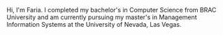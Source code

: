 Hi, I'm Faria. I completed my bachelor's in Computer Science from BRAC University and am currently pursuing my master's in Management Information Systems at the University of Nevada, Las Vegas.

<!---
faria-sitara/faria-sitara is a ✨ special ✨ repository because its `README.md` (this file) appears on your GitHub profile.
You can click the Preview link to take a look at your changes.
--->

